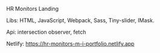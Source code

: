 HR Monitors Landing

Libs: HTML, JavaScript, Webpack, Sass, Tiny-slider, IMask.

Api: intersection observer, fetch

Netlify: https://hr-monitors-m-i-portfolio.netlify.app
